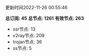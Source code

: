 更新时间2022-11-26 00:55:46

**总订阅: 45**
**总节点: 1261**
**有效节点: 263**
- ssr节点: 13
- v2ray节点: 209
- trojan节点: 36
- ss节点: 5
